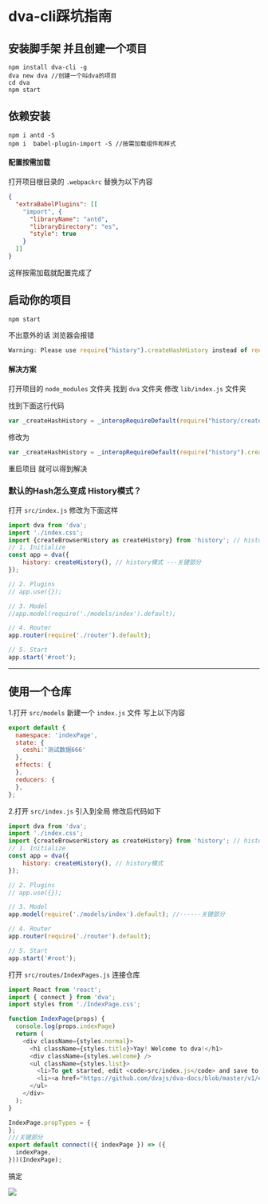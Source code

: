 # dva-cli踩坑指南

## 安装脚手架 并且创建一个项目

```node
npm install dva-cli -g
dva new dva //创建一个叫dva的项目
cd dva 
npm start
```

## 依赖安装

```node
npm i antd -S
npm i  babel-plugin-import -S //按需加载组件和样式 
```

#### 配置按需加载

打开项目根目录的 `.webpackrc`  替换为以下内容

```json
{
  "extraBabelPlugins": [[
    "import", {
      "libraryName": "antd",
      "libraryDirectory": "es",
      "style": true
    }
  ]]
}
```

这样按需加载就配置完成了 

## 启动你的项目 

```node
npm start
```

不出意外的话 浏览器会报错 

```js
Warning: Please use require("history").createHashHistory instead of require("history/createHashHistory"). Support for the latter will be removed in the next major release.
```

#### 解决方案 

打开项目的 `node_modules` 文件夹 找到 `dva` 文件夹  修改 `lib/index.js` 文件夹 

找到下面这行代码 

```js
var _createHashHistory = _interopRequireDefault(require("history/createHashHistory"));
```

修改为

```js
var _createHashHistory = _interopRequireDefault(require("history").createHashHistory);
```

重启项目 就可以得到解决 

### 默认的Hash怎么变成 History模式？

打开 	`src/index.js`  修改为下面这样

```js
import dva from 'dva';
import './index.css';
import {createBrowserHistory as createHistory} from 'history'; // history模式 ----关键部分
// 1. Initialize
const app = dva({
    history: createHistory(), // history模式 ---关键部分
});

// 2. Plugins
// app.use({});

// 3. Model
//app.model(require('./models/index').default);

// 4. Router
app.router(require('./router').default);

// 5. Start
app.start('#root');

```

--------------

## 使用一个仓库

1.打开 `src/models`  新建一个 `index.js`  文件 写上以下内容 

```js
export default {
  namespace: 'indexPage',
  state: {
    ceshi:'测试数据666'
  },
  effects: {
  },
  reducers: {
  },
};
```

2.打开 `src/index.js`  引入到全局  修改后代码如下 

```js
import dva from 'dva';
import './index.css';
import {createBrowserHistory as createHistory} from 'history'; // history模式
// 1. Initialize
const app = dva({
    history: createHistory(), // history模式
});

// 2. Plugins
// app.use({});

// 3. Model
app.model(require('./models/index').default); //------关键部分

// 4. Router
app.router(require('./router').default);

// 5. Start
app.start('#root');
```

打开 `src/routes/IndexPages.js`  连接仓库 

```js
import React from 'react';
import { connect } from 'dva';
import styles from './IndexPage.css';

function IndexPage(props) {
  console.log(props.indexPage)
  return (
    <div className={styles.normal}>
      <h1 className={styles.title}>Yay! Welcome to dva!</h1>
      <div className={styles.welcome} />
      <ul className={styles.list}>
        <li>To get started, edit <code>src/index.js</code> and save to reload.</li>
        <li><a href="https://github.com/dvajs/dva-docs/blob/master/v1/en-us/getting-started.md">Getting Started</a></li>
      </ul>
    </div>
  );
}

IndexPage.propTypes = {
};
///关键部分
export default connect(({ indexPage }) => ({
  indexPage,
}))(IndexPage);
```

搞定

![](https://cdn.xiaohuwei.cn/ec5cc738e1ed0b778ff2e72476f36ea4)





